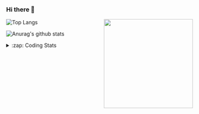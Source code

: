 ### Hi there 👋

<!--
**tao8687/tao8687** is a ✨ _special_ ✨ repository because its `README.md` (this file) appears on your GitHub profile.

Here are some ideas to get you started:

- 🔭 I’m currently working on ...
- 🌱 I’m currently learning ...
- 👯 I’m looking to collaborate on ...
- 🤔 I’m looking for help with ...
- 💬 Ask me about ...
- 📫 How to reach me: ...
- 😄 Pronouns: ...
- ⚡ Fun fact: ...
-->

<img align='right' src="https://media.giphy.com/media/M9gbBd9nbDrOTu1Mqx/giphy.gif" width="240">

  
![Top Langs](https://github-readme-stats.vercel.app/api/top-langs/?username=tao8687&layout=compact&title_color=23238E&text_color=A67D3D)

![Anurag's github stats](https://github-readme-stats.vercel.app/api?username=tao8687&show_icons=true&&text_color=A67D3D&title_color=23238E&show_icons=false&count_private=true&hide=stars)

<details>
  <summary>:zap: Coding Stats</summary>
  <br>
    
<!--START_SECTION:waka-->

```text
From: 17 April 2023 - To: 24 April 2023

C             8 hrs 4 mins    ██████████████████████░░░   87.40 %
JSON          48 mins         ██▒░░░░░░░░░░░░░░░░░░░░░░   08.75 %
C++           10 mins         ▒░░░░░░░░░░░░░░░░░░░░░░░░   01.86 %
Makefile      6 mins          ▒░░░░░░░░░░░░░░░░░░░░░░░░   01.25 %
Text          3 mins          ░░░░░░░░░░░░░░░░░░░░░░░░░   00.62 %
Python        0 secs          ░░░░░░░░░░░░░░░░░░░░░░░░░   00.09 %
```

<!--END_SECTION:waka-->
</details>
